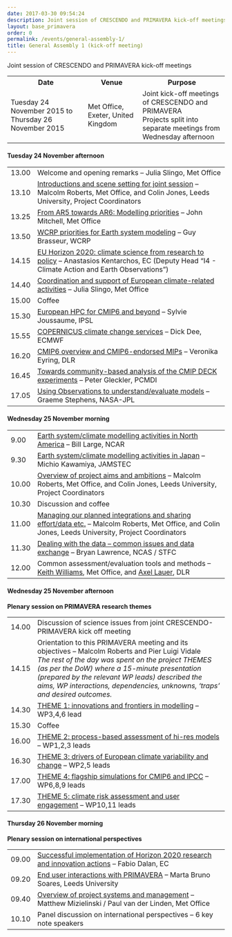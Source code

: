 ```yaml
---
date: 2017-03-30 09:54:24
description: Joint session of CRESCENDO and PRIMAVERA kick-off meetings
layout: base_primavera
order: 0
permalink: /events/general-assembly-1/
title: General Assembly 1 (kick-off meeting)
---
```


<p>Joint session of CRESCENDO and PRIMAVERA kick-off meetings</p>
<table class="table">
<tbody>
<tr><th>Date</th><th>Venue</th><th>Purpose</th></tr>
<tr>
<td>Tuesday 24 November 2015 to Thursday 26 November 2015</td>
<td>Met Office, Exeter, United Kingdom</td>
<td>Joint kick-off meetings of CRESCENDO and PRIMAVERA<br>Projects split into separate meetings from Wednesday afternoon</td>
</tr>
</tbody>
</table>
<h4>Tuesday 24 November afternoon</h4>
<table class="table">
<tbody>
<tr>
<td>13.00</td>
<td>Welcome and opening remarks – Julia Slingo, Met Office</td>
</tr>
<tr>
<td>13.10</td>
<td><a href="{{ site.baseurl }}/assets/media/uploads/Meetings/KO_Meeting_Exeter_24Nov2015/Presentations/tue_2_primavera_kickoff_intro_malcolm.pdf">Introductions and scene setting for joint session</a> – Malcolm Roberts, Met Office, and Colin Jones, Leeds University, Project Coordinators</td>
</tr>
<tr>
<td>13.25</td>
<td><a href="{{ site.baseurl }}/assets/media/uploads/Meetings/KO_Meeting_Exeter_24Nov2015/Presentations/tue_4_primavera_mitchell_ar5_to_ar6.pdf">From AR5 towards AR6: Modelling priorities</a> – John Mitchell, Met Office</td>
</tr>
<tr>
<td>13.50</td>
<td><a href="{{ site.baseurl }}/assets/media/uploads/Meetings/KO_Meeting_Exeter_24Nov2015/Presentations/tue_5_brasseur_wcrp-2015.pdf">WCRP priorities for Earth system modeling</a> – Guy Brasseur, WCRP</td>
</tr>
<tr>
<td>14.15</td>
<td><a href="{{ site.baseurl }}/assets/media/uploads/Meetings/KO_Meeting_Exeter_24Nov2015/Presentations/tue_6_kentarchos_ukmetoffice.pdf">EU Horizon 2020: climate science from research to policy</a> – Anastasios Kentarchos, EC (Deputy Head “I4 - Climate Action and Earth Observations”)</td>
</tr>
<tr>
<td>14.40</td>
<td><a href="{{ site.baseurl }}/assets/media/uploads/Meetings/KO_Meeting_Exeter_24Nov2015/Presentations/tue_7_ecoms2_primavera_kickoff_nov2015.pdf">Coordination and support of European climate-related activities</a> – Julia Slingo, Met Office</td>
</tr>
<tr>
<td>15.00</td>
<td>Coffee</td>
</tr>
<tr>
<td>15.30</td>
<td><a href="{{ site.baseurl }}/assets/media/uploads/Meetings/KO_Meeting_Exeter_24Nov2015/Presentations/tue_8_151124_hpc_joussaume.pdf">European HPC for CMIP6 and beyond</a> – Sylvie Joussaume, IPSL</td>
</tr>
<tr>
<td>15.55</td>
<td><a href="{{ site.baseurl }}/assets/media/uploads/Meetings/KO_Meeting_Exeter_24Nov2015/Presentations/tue_dee_c3s_crescendo_primavera_ko_exeter_20151124.pdf">COPERNICUS climate change services</a> – Dick Dee, ECMWF</td>
</tr>
<tr>
<td>16.20</td>
<td><a href="{{ site.baseurl }}/assets/media/uploads/Meetings/KO_Meeting_Exeter_24Nov2015/Presentations/tue_eyring_esmvalecs_univexeter_151123.pdf">CMIP6 overview and CMIP6-endorsed MIPs</a> – Veronika Eyring, DLR</td>
</tr>
<tr>
<td>16.45</td>
<td><a href="{{ site.baseurl }}/assets/media/uploads/Meetings/KO_Meeting_Exeter_24Nov2015/Presentations/tue_11_gleckler_crescendo-primavera_112415.pdf">Towards community-based analysis of the CMIP DECK experiments</a> – Peter Gleckler, PCMDI</td>
</tr>
<tr>
<td>17.05</td>
<td><a href="{{ site.baseurl }}/assets/media/uploads/Meetings/KO_Meeting_Exeter_24Nov2015/Presentations/tue_12_primavera-gls-final.pdf">Using Observations to understand/evaluate models</a> – Graeme Stephens, NASA-JPL</td>
</tr>
</tbody>
</table>
<h4>Wednesday 25 November morning</h4>
<table class="table">
<tbody>
<tr>
<td>9.00</td>
<td><a href="{{ site.baseurl }}/assets/media/uploads/Meetings/KO_Meeting_Exeter_24Nov2015/Presentations/wed_1_wgl_earth_system.pdf">Earth system/climate modelling activities in North America</a> – Bill Large, NCAR</td>
</tr>
<tr>
<td>9.30</td>
<td><a href="{{ site.baseurl }}/assets/media/uploads/Meetings/KO_Meeting_Exeter_24Nov2015/Presentations/wed_2_kawamiya_exeter.pdf">Earth system/climate modelling activities in Japan</a> – Michio Kawamiya, JAMSTEC</td>
</tr>
<tr>
<td>10.00</td>
<td><a href="{{ site.baseurl }}/assets/media/uploads/Meetings/KO_Meeting_Exeter_24Nov2015/Presentations/wed_3_primavera_kickoff_aims_ambitions.pdf">Overview of project aims and ambitions</a> – Malcolm Roberts, Met Office, and Colin Jones, Leeds University, Project Coordinators</td>
</tr>
<tr>
<td>10.30</td>
<td>Discussion and coffee</td>
</tr>
<tr>
<td>11.00</td>
<td><a href="{{ site.baseurl }}/assets/media/uploads/Meetings/KO_Meeting_Exeter_24Nov2015/Presentations/wed_5_primavera_kickoff_shared_tools.pdf">Managing our planned integrations and sharing effort/data etc.</a> – Malcolm Roberts, Met Office, and Colin Jones, Leeds University, Project Coordinators</td>
</tr>
<tr>
<td>11.30</td>
<td><a href="{{ site.baseurl }}/assets/media/uploads/Meetings/KO_Meeting_Exeter_24Nov2015/Presentations/wed_7_lawrence_stephens_primendo.pdf">Dealing with the data – common issues and data exchange</a> – Bryan Lawrence, NCAS / STFC</td>
</tr>
<tr>
<td>12.00</td>
<td>Common assessment/evaluation tools and methods –<a href="{{ site.baseurl }}/assets/media/uploads/Meetings/KO_Meeting_Exeter_24Nov2015/Presentations/wed_8_williams_primavera_251115.pdf">Keith Williams</a>, Met Office, and <a href="{{ site.baseurl }}/assets/media/uploads/Meetings/KO_Meeting_Exeter_24Nov2015/Presentations/wed_9_lauer_esmvaltool.pdf">Axel Lauer</a>, DLR</td>
</tr>
</tbody>
</table>
<h4>Wednesday 25 November afternoon</h4>
<p><strong>Plenary session on PRIMAVERA research themes</strong></p>
<table class="table">
<tbody>
<tr>
<td>14.00</td>
<td>Discussion of science issues from joint CRESCENDO-PRIMAVERA kick off meeting</td>
</tr>
<tr>
<td>14.15</td>
<td>Orientation to this PRIMAVERA meeting and its objectives – Malcolm Roberts and Pier Luigi Vidale<br><em>The rest of the day was spent on the project THEMES (as per the DoW) where a 15-minute presentation (prepared by the relevant WP leads) described the aims, WP interactions, dependencies, unknowns, ‘traps’ and desired outcomes.</em></td>
</tr>
<tr>
<td>14.30</td>
<td><a href="{{ site.baseurl }}/assets/media/uploads/Meetings/KO_Meeting_Exeter_24Nov2015/Presentations/wed_theme_2_ko-exeter_nov15_torben_final.pdf">THEME 1: innovations and frontiers in modelling</a> – WP3,4,6 lead</td>
</tr>
<tr>
<td>15.30</td>
<td>Coffee</td>
</tr>
<tr>
<td>16.00</td>
<td><a href="{{ site.baseurl }}/assets/media/uploads/Meetings/KO_Meeting_Exeter_24Nov2015/Presentations/wed_theme_2_ko-exeter_nov15_torben_final.pdf">THEME 2: process-based assessment of hi-res models</a> – WP1,2,3 leads</td>
</tr>
<tr>
<td>16.30</td>
<td><a href="{{ site.baseurl }}/assets/media/uploads/Meetings/KO_Meeting_Exeter_24Nov2015/Presentations/wed_theme_3_primavera_wp5-2.pdf">THEME 3: drivers of European climate variability and change</a> – WP2,5 leads</td>
</tr>
<tr>
<td>17.00</td>
<td><a href="{{ site.baseurl }}/assets/media/uploads/Meetings/KO_Meeting_Exeter_24Nov2015/Presentations/wed_theme_4.pdf">THEME 4: flagship simulations for CMIP6 and IPCC</a> – WP6,8,9 leads</td>
</tr>
<tr>
<td>17.30</td>
<td><a href="{{ site.baseurl }}/assets/media/uploads/Meetings/KO_Meeting_Exeter_24Nov2015/Presentations/wed_theme_5_ko-mtg-slides-theme5-v4.pdf">THEME 5: climate risk assessment and user engagement</a> – WP10,11 leads</td>
</tr>
</tbody>
</table>
<h4>Thursday 26 November morning</h4>
<p><strong>Plenary session on international perspectives</strong></p>
<table class="table">
<tbody>
<tr>
<td>09.00</td>
<td><a href="{{ site.baseurl }}/assets/media/uploads/Meetings/KO_Meeting_Exeter_24Nov2015/Presentations/thu_1_kick_off_primavera-dalan.pdf">Successful implementation of Horizon 2020 research and innovation actions</a> – Fabio Dalan, EC</td>
</tr>
<tr>
<td>09.20</td>
<td><a href="{{ site.baseurl }}/assets/media/uploads/Meetings/KO_Meeting_Exeter_24Nov2015/Presentations/thu_2_primavera_kick-off_meeting_marta_final.pdf">End user interactions with PRIMAVERA</a> – Marta Bruno Soares, Leeds University</td>
</tr>
<tr>
<td>09.40</td>
<td><a href="{{ site.baseurl }}/assets/media/uploads/Meetings/KO_Meeting_Exeter_24Nov2015/Presentations/thu_3_primavera_project_facilities.pdf">Overview of project systems and management</a> – Matthew Mizielinski / Paul van der Linden, Met Office</td>
</tr>
<tr>
<td>10.10</td>
<td>Panel discussion on international perspectives – 6 key note speakers</td>
</tr>
</tbody>
</table>
